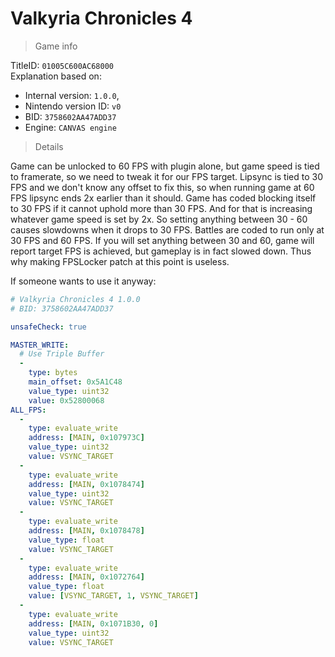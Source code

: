 # Valkyria Chronicles 4

> Game info

TitleID: `01005C600AC68000`<br>
Explanation based on:
- Internal version: `1.0.0`, 
- Nintendo version ID: `v0`
- BID: `3758602AA47ADD37`
- Engine: `CANVAS engine`

> Details

Game can be unlocked to 60 FPS with plugin alone, but game speed is tied to framerate, so we need to tweak it for our FPS target.
Lipsync is tied to 30 FPS and we don't know any offset to fix this, so when running game at 60 FPS lipsync ends 2x earlier than it should.
Game has coded blocking itself to 30 FPS if it cannot uphold more than 30 FPS. And for that is increasing whatever game speed is set by 2x. So setting anything between 30 - 60  causes slowdowns when it drops to 30 FPS. Battles are coded to run only at 30 FPS and 60 FPS. If you will set anything between 30 and 60, game will report target FPS is achieved, but gameplay is in fact slowed down. Thus why making FPSLocker patch at this point is useless.

If someone wants to use it anyway:
```yaml
# Valkyria Chronicles 4 1.0.0
# BID: 3758602AA47ADD37

unsafeCheck: true

MASTER_WRITE:
  # Use Triple Buffer
  -
    type: bytes
    main_offset: 0x5A1C48
    value_type: uint32
    value: 0x52800068
ALL_FPS:
  -
    type: evaluate_write
    address: [MAIN, 0x107973C]
    value_type: uint32
    value: VSYNC_TARGET
  -
    type: evaluate_write
    address: [MAIN, 0x1078474]
    value_type: uint32
    value: VSYNC_TARGET
  -
    type: evaluate_write
    address: [MAIN, 0x1078478]
    value_type: float
    value: VSYNC_TARGET
  -
    type: evaluate_write
    address: [MAIN, 0x1072764]
    value_type: float
    value: [VSYNC_TARGET, 1, VSYNC_TARGET]
  -
    type: evaluate_write
    address: [MAIN, 0x1071B30, 0]
    value_type: uint32
    value: VSYNC_TARGET
```
